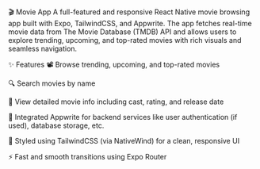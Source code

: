 
🎬 Movie App
A full-featured and responsive React Native movie browsing app built with Expo, TailwindCSS, and Appwrite. The app fetches real-time movie data from The Movie Database (TMDB) API and allows users to explore trending, upcoming, and top-rated movies with rich visuals and seamless navigation.

✨ Features
📽 Browse trending, upcoming, and top-rated movies

🔍 Search movies by name

🧾 View detailed movie info including cast, rating, and release date

💾 Integrated Appwrite for backend services like user authentication (if used), database storage, etc.

🎨 Styled using TailwindCSS (via NativeWind) for a clean, responsive UI

⚡ Fast and smooth transitions using Expo Router
